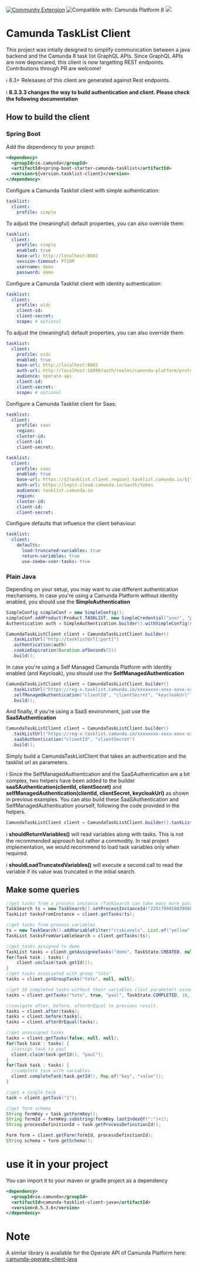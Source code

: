 [![Community Extension](https://img.shields.io/badge/Community%20Extension-An%20open%20source%20community%20maintained%20project-FF4700)](https://github.com/camunda-community-hub/community)
![Compatible with: Camunda Platform 8](https://img.shields.io/badge/Compatible%20with-Camunda%20Platform%208-0072Ce)
[![](https://img.shields.io/badge/Lifecycle-Incubating-blue)](https://github.com/Camunda-Community-Hub/community/blob/main/extension-lifecycle.md#incubating-)

# Camunda TaskList Client

This project was intially designed to simplify communication between a java backend and the Camunda 8 task list GraphQL APIs. Since GraphQL APIs are now deprecared, this client is now targetting REST endpoints. Contributions through PR are welcome!

:information_source: 8.3+ Relesases of this client are generated against Rest endpoints.

:information_source: **8.3.3.3 changes the way to build authentication and client. Please check the following documentation**

## How to build the client

### Spring Boot

Add the dependency to your project:

```xml
<dependency>
  <groupId>io.camunda</groupId>
  <artifactId>spring-boot-starter-camunda-tasklist</artifactId>
  <version>${version.tasklist-client}</version>
</dependency>
```

Configure a Camunda Tasklist client with simple authentication:

```yaml
tasklist:
  client:
    profile: simple
```

To adjust the (meaningful) default properties, you can also override them:

```yaml
tasklist:
  client:
    profile: simple
    enabled: true
    base-url: http://localhost:8082
    session-timeout: PT10M
    username: demo
    password: demo
```


Configure a Camunda Tasklist client with identity authentication:

```yaml
tasklist:
  client:
    profile: oidc
    client-id:
    client-secret:
    scope: # optional
```

To adjust the (meaningful) default properties, you can also override them:

```yaml
tasklist:
  client:
    profile: oidc
    enabled: true
    base-url: http://localhost:8082
    auth-url: http://localhost:18080/auth/realms/camunda-platform/protocol/openid-connect/token
    audience: operate-api
    client-id:
    client-secret:
    scope: # optional
```

Configure a Camunda Tasklist client for Saas:

```yaml
tasklist:
  client:
    profile: saas
    region:
    cluster-id:
    client-id:
    client-secret:
```

```yaml
tasklist:
  client:
    profile: saas
    enabled: true
    base-url: https://${tasklist.client.region}.tasklist.camunda.io/${tasklist.client.cluster-id}
    auth-url: https://login.cloud.camunda.io/oauth/token
    audience: tasklist.camunda.io
    region:
    cluster-id:
    client-id:
    client-secret:
```

Configure defaults that influence the client behaviour:

```yaml
tasklist:
  client:
    defaults:
      load-truncated-variables: true
      return-variables: true
      use-zeebe-user-tasks: true
```

### Plain Java

Depending on your setup, you may want to use different authentication mechanisms.
In case you're using a Camunda Platform without identity enabled, you should use the **SimpleAuthentication**

```java
SimpleConfig simpleConf = new SimpleConfig();
simpleConf.addProduct(Product.TASKLIST, new SimpleCredential("user", "pwd", "http://tasklistUrl[:port]"));
Authentication auth = SimpleAuthentication.builder().withSimpleConfig(simpleConf).build();

CamundaTaskListClient client = CamundaTaskListClient.builder()
  .taskListUrl("http://tasklistUrl[:port]")
  .authentication(auth)
  .cookieExpiration(Duration.ofSeconds(5))
  .build();
```

In case you're using a Self Managed Camunda Platform with identity enabled (and Keycloak), you should use the **SelfManagedAuthentication**

```java
CamundaTaskListClient client = CamundaTaskListClient.builder()
  .taskListUrl("https://reg-x.tasklist.camunda.io/xxxxxxxx-xxxx-xxxx-xxxx-xxxxxxxxxxxx/")
  .selfManagedAuthentication("clientId", "clientSecret", "keycloakUrl")
  .build();
```

And finally, if you're using a SaaS environment, just use the **SaaSAuthentication**

```java
CamundaTaskListClient client = CamundaTaskListClient.builder()
  .taskListUrl("https://reg-x.tasklist.camunda.io/xxxxxxxx-xxxx-xxxx-xxxx-xxxxxxxxxxxx/")
  .saaSAuthentication("clientId", "clientSecret")
  .build();
```

Simply build a CamundaTaskListClient that takes an authentication and the tasklist url as parameters.

:information_source: Since the SelfManagedAuthentication and the SaaSAuthentication are a bit complex, two helpers have been added to the builder **saaSAuthentication(clientId, clientSecret)** and **selfManagedAuthentication(clientId, clientSecret, keycloakUrl)** as shown in previous examples. You can also build these SaaSAuthentication and SelfManagedAuthentication yourself, following the code provided in the helpers.

```java
CamundaTaskListClient client = CamundaTaskListClient.builder().taskListUrl("http://localhost:8081").shouldReturnVariables().shouldLoadTruncatedVariables().authentication(auth).build();
```

:information_source: **shouldReturnVariables()** will read variables along with tasks. This is not the recommended approach but rather a commodity. In real project implementation, we would recommend to load task variables only when required.

:information_source: **shouldLoadTruncatedVariables()** will execute a second call to read the variable if its value was truncated in the initial search.

## Make some queries
```java
//get tasks from a process instance (TaskSearch can take many more parameters)
TaskSearch ts = new TaskSearch().setProcessInstanceId("2251799818839086");
TaskList tasksFromInstance = client.getTasks(ts);

//get tasks from process variables
ts = new TaskSearch().addVariableFilter("riskLevels", List.of("yellow", "yellow")).addVariableFilter("age", 30);
TaskList tasksFromVariableSearch = client.getTasks(ts);

//get tasks assigned to demo
TaskList tasks = client.getAssigneeTasks("demo", TaskState.CREATED, null);
for(Task task : tasks) {
    client.unclaim(task.getId());
}
//get tasks associated with group "toto"
tasks = client.getGroupTasks("toto", null, null);

//get 10 completed tasks without their variables (last parameter) associated with group "toto", assigned (second parameter) to paul (thrid parameter)
tasks = client.getTasks("toto", true, "paul", TaskState.COMPLETED, 10, false);

//navigate after, before, afterOrEqual to previous result.
tasks = client.after(tasks);
tasks = client.before(tasks);
tasks = client.afterOrEqual(tasks);

//get unassigned tasks
tasks = client.getTasks(false, null, null);
for(Task task : tasks) {
  //assign task to paul
  client.claim(task.getId(), "paul");
}
for(Task task : tasks) {
  //complete task with variables
  client.completeTask(task.getId(), Map.of("key", "value"));
}

//get a single task
task = client.getTask("1");

//get form schema
String formKey = task.getFormKey();
String formId = formKey.substring(formKey.lastIndexOf(":")+1);
String processDefinitionId = task.getProcessDefinitionId();

Form form = client.getForm(formId, processDefinitionId);
String schema = form.getSchema();
```

# use it in your project
You can import it to your maven or gradle project as a dependency

```xml
<dependency>
  <groupId>io.camunda</groupId>
  <artifactId>camunda-tasklist-client-java</artifactId>
  <version>8.5.3.6</version>
</dependency>
```


# Note
A similar library is available for the Operate API of Camunda Platform here:
[camunda-operate-client-java](https://github.com/camunda-community-hub/camunda-operate-client-java)
